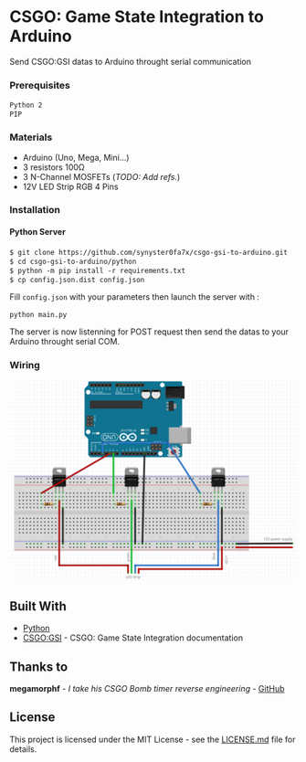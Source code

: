 # CSGO: Game State Integration to Arduino

Send CSGO:GSI datas to Arduino throught serial communication

### Prerequisites

```
Python 2
PIP
```

### Materials

* Arduino (Uno, Mega, Mini...)
* 3 resistors 100Ω
* 3 N-Channel MOSFETs (*TODO: Add refs.*)
* 12V LED Strip RGB 4 Pins

### Installation

#### Python Server

```
$ git clone https://github.com/synyster0fa7x/csgo-gsi-to-arduino.git
$ cd csgo-gsi-to-arduino/python
$ python -m pip install -r requirements.txt
$ cp config.json.dist config.json
```

Fill `config.json` with your parameters then launch the server with :

```
python main.py
```

The server is now listenning for POST request then send the datas to your Arduino throught serial COM.

### Wiring

![csgo gsi led strip arduino](arduino/wiring.png)

## Built With

* [Python](https://www.python.org/)
* [CSGO:GSI](https://developer.valvesoftware.com/wiki/Counter-Strike:_Global_Offensive_Game_State_Integration) - CSGO: Game State Integration documentation

## Thanks to

**megamorphf** - *I take his CSGO Bomb timer reverse engineering* - [GitHub](https://github.com/megamorphf/CSGOBombTimer)

## License

This project is licensed under the MIT License - see the [LICENSE.md](LICENSE.md) file for details.